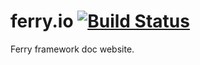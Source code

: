 # ferry.io [![Build Status](https://travis-ci.com/muguangyi/ferry.io.svg?branch=master)](https://travis-ci.com/muguangyi/ferry.io)

Ferry framework doc website.
